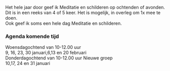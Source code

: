 Het hele jaar door geef ik Meditatie en schilderen op ochtenden of avonden. Dit is in een reeks van 4 of 5 keer.
Het is mogelijk, in overleg  om 1x mee te doen.  
Ook geef ik soms een hele dag Meditatie en schilderen.


### Agenda komende tijd

Woensdagochtend van 10-12.00 uur  
9, 16, 23, 30 januari,6,13 en 20 februari  
Donderdagochtend van 10-12.00 uur Nieuwe groep  
10,17, 24 en 31 januari
